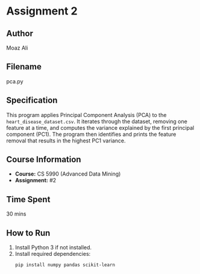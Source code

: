 # Assignment 2

## Author
Moaz Ali

## Filename
pca.py

## Specification
This program applies Principal Component Analysis (PCA) to the `heart_disease_dataset.csv`. It iterates through the dataset, removing one feature at a time, and computes the variance explained by the first principal component (PC1). The program then identifies and prints the feature removal that results in the highest PC1 variance.

## Course Information
- **Course:** CS 5990 (Advanced Data Mining)  
- **Assignment:** #2  

## Time Spent
30 mins

## How to Run
1. Install Python 3 if not installed.
2. Install required dependencies:
   ```sh
   pip install numpy pandas scikit-learn
